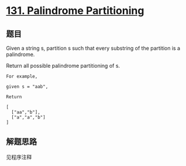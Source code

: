 # [131. Palindrome Partitioning](https://leetcode-cn.com/problems/palindrome-partitioning/)

## 题目
Given a string s, partition s such that every substring of the partition is a palindrome.

Return all possible palindrome partitioning of s.

```
For example, 

given s = "aab",

Return

[
  ["aa","b"],
  ["a","a","b"]
]
```

## 解题思路

见程序注释
